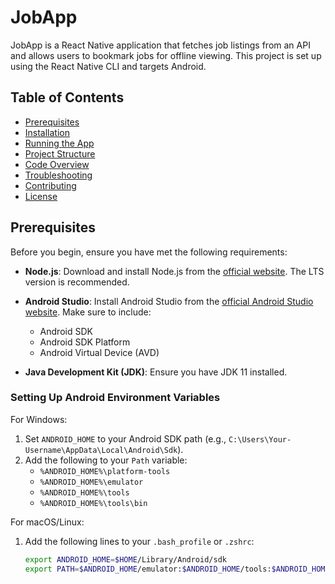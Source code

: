# JobApp

JobApp is a React Native application that fetches job listings from an API and allows users to bookmark jobs for offline viewing. This project is set up using the React Native CLI and targets Android.

## Table of Contents

- [Prerequisites](#prerequisites)
- [Installation](#installation)
- [Running the App](#running-the-app)
- [Project Structure](#project-structure)
- [Code Overview](#code-overview)
- [Troubleshooting](#troubleshooting)
- [Contributing](#contributing)
- [License](#license)

## Prerequisites

Before you begin, ensure you have met the following requirements:

- **Node.js**: Download and install Node.js from the [official website](https://nodejs.org/). The LTS version is recommended.
- **Android Studio**: Install Android Studio from the [official Android Studio website](https://developer.android.com/studio). Make sure to include:
  - Android SDK
  - Android SDK Platform
  - Android Virtual Device (AVD)
  
- **Java Development Kit (JDK)**: Ensure you have JDK 11 installed.

### Setting Up Android Environment Variables

For Windows:
1. Set `ANDROID_HOME` to your Android SDK path (e.g., `C:\Users\Your-Username\AppData\Local\Android\Sdk`).
2. Add the following to your `Path` variable:
   - `%ANDROID_HOME%\platform-tools`
   - `%ANDROID_HOME%\emulator`
   - `%ANDROID_HOME%\tools`
   - `%ANDROID_HOME%\tools\bin`

For macOS/Linux:
1. Add the following lines to your `.bash_profile` or `.zshrc`:
   ```bash
   export ANDROID_HOME=$HOME/Library/Android/sdk
   export PATH=$ANDROID_HOME/emulator:$ANDROID_HOME/tools:$ANDROID_HOME/tools/bin:$ANDROID_HOME/platform-tools:$PATH
